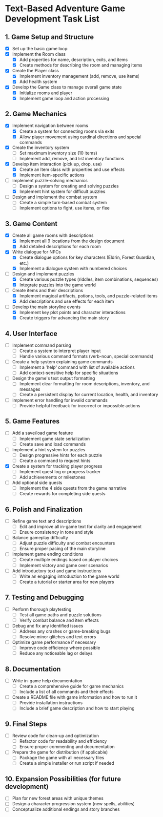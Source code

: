 # Text-Based Adventure Game Development Task List

## 1. Game Setup and Structure
- [X] Set up the basic game loop
- [X] Implement the Room class
  - [X] Add properties for name, description, exits, and items
  - [X] Create methods for describing the room and managing items
- [X] Create the Player class
  - [X] Implement inventory management (add, remove, use items)
  - [X] Add health system
- [X] Develop the Game class to manage overall game state
  - [X] Initialize rooms and player
  - [X] Implement game loop and action processing

## 2. Game Mechanics
- [X] Implement navigation between rooms
  - [X] Create a system for connecting rooms via exits
  - [X] Allow player movement using cardinal directions and special commands
- [X] Create the inventory system
  - [ ] Set maximum inventory size (10 items)
  - [ ] Implement add, remove, and list inventory functions
- [X] Develop item interaction (pick up, drop, use)
  - [X] Create an Item class with properties and use effects
  - [X] Implement item-specific actions
- [ ] Implement puzzle-solving mechanics
  - [ ] Design a system for creating and solving puzzles
  - [X] Implement hint system for difficult puzzles
- [ ] Design and implement the combat system
  - [ ] Create a simple turn-based combat system
  - [ ] Implement options to fight, use items, or flee

## 3. Game Content
- [X] Create all game rooms with descriptions
  - [X] Implement all 9 locations from the design document
  - [X] Add detailed descriptions for each room
- [X] Write dialogue for NPCs
  - [X] Create dialogue options for key characters (Eldrin, Forest Guardian, etc.)
  - [X] Implement a dialogue system with numbered choices
- [ ] Design and implement puzzles
  - [X] Create various puzzle types (riddles, item combinations, sequences)
  - [X] Integrate puzzles into the game world
- [ ] Create items and their descriptions
  - [X] Implement magical artifacts, potions, tools, and puzzle-related items
  - [X] Add descriptions and use effects for each item
- [ ] Develop the main storyline events
  - [X] Implement key plot points and character interactions
  - [X] Create triggers for advancing the main story

## 4. User Interface
- [ ] Implement command parsing
  - [ ] Create a system to interpret player input
  - [ ] Handle various command formats (verb-noun, special commands)
- [ ] Create a help system explaining game commands
  - [ ] Implement a 'help' command with list of available actions
  - [ ] Add context-sensitive help for specific situations
- [ ] Design the game's text output formatting
  - [ ] Implement clear formatting for room descriptions, inventory, and messages
  - [ ] Create a persistent display for current location, health, and inventory
- [ ] Implement error handling for invalid commands
  - [ ] Provide helpful feedback for incorrect or impossible actions

## 5. Game Features
- [ ] Add a save/load game feature
  - [ ] Implement game state serialization
  - [ ] Create save and load commands
- [ ] Implement a hint system for puzzles
  - [ ] Design progressive hints for each puzzle
  - [ ] Create a command to request hints
- [X] Create a system for tracking player progress
  - [ ] Implement quest log or progress tracker
  - [ ] Add achievements or milestones
- [ ] Add optional side quests
  - [ ] Implement the 4 side quests from the game narrative
  - [ ] Create rewards for completing side quests

## 6. Polish and Finalization
- [ ] Refine game text and descriptions
  - [ ] Edit and improve all in-game text for clarity and engagement
  - [ ] Ensure consistency in tone and style
- [ ] Balance gameplay difficulty
  - [ ] Adjust puzzle difficulty and combat encounters
  - [ ] Ensure proper pacing of the main storyline
- [ ] Implement game ending conditions
  - [ ] Create multiple endings based on player choices
  - [ ] Implement victory and game over scenarios
- [ ] Add introductory text and game instructions
  - [ ] Write an engaging introduction to the game world
  - [ ] Create a tutorial or starter area for new players

## 7. Testing and Debugging
- [ ] Perform thorough playtesting
  - [ ] Test all game paths and puzzle solutions
  - [ ] Verify combat balance and item effects
- [ ] Debug and fix any identified issues
  - [ ] Address any crashes or game-breaking bugs
  - [ ] Resolve minor glitches and text errors
- [ ] Optimize game performance if necessary
  - [ ] Improve code efficiency where possible
  - [ ] Reduce any noticeable lag or delays

## 8. Documentation
- [ ] Write in-game help documentation
  - [ ] Create a comprehensive guide for game mechanics
  - [ ] Include a list of all commands and their effects
- [ ] Create a README file with game information and how to run it
  - [ ] Provide installation instructions
  - [ ] Include a brief game description and how to start playing

## 9. Final Steps
- [ ] Review code for clean-up and optimization
  - [ ] Refactor code for readability and efficiency
  - [ ] Ensure proper commenting and documentation
- [ ] Prepare the game for distribution (if applicable)
  - [ ] Package the game with all necessary files
  - [ ] Create a simple installer or run script if needed

## 10. Expansion Possibilities (for future development)
- [ ] Plan for new forest areas with unique themes
- [ ] Design a character progression system (new spells, abilities)
- [ ] Conceptualize additional endings and story branches